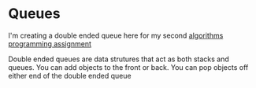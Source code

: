 # Queues
I'm creating a double ended queue here for my second [algorithms programming assignment](https://coursera.cs.princeton.edu/algs4/assignments/queues/specification.php)

Double ended queues are data strutures that act as both stacks and queues. You can add objects to the front or back. You can pop objects off either end of the double ended queue
